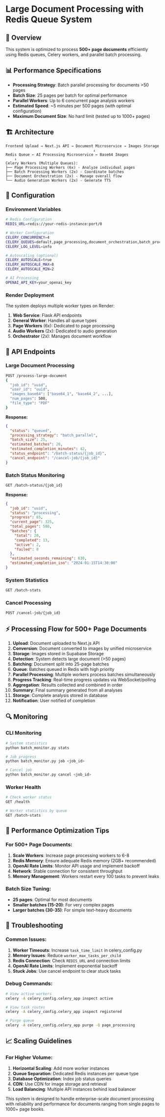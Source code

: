 # Large Document Processing with Redis Queue System

## 🚀 Overview

This system is optimized to process **500+ page documents** efficiently using Redis queues, Celery workers, and parallel batch processing.

## 📊 Performance Specifications

- **Processing Strategy**: Batch parallel processing for documents >50 pages
- **Batch Size**: 25 pages per batch for optimal performance
- **Parallel Workers**: Up to 6 concurrent page analysis workers
- **Estimated Speed**: ~5 minutes per 500 pages (with optimal configuration)
- **Maximum Document Size**: No hard limit (tested up to 1000+ pages)

## 🏗️ Architecture

```
Frontend Upload → Next.js API → Document Microservice → Images Storage
                                        ↓
Redis Queue ← AI Processing Microservice ← Base64 Images
    ↓
Celery Workers (Multiple Queues):
├── Page Processing Workers (6x) - Analyze individual pages
├── Batch Processing Workers (2x) - Coordinate batches  
├── Document Orchestration (2x) - Manage overall flow
└── Audio Generation Workers (2x) - Generate TTS
```

## 🔧 Configuration

### Environment Variables

```bash
# Redis Configuration
REDIS_URL=redis://your-redis-instance:port/0

# Worker Configuration
CELERY_CONCURRENCY=4
CELERY_QUEUES=default,page_processing,document_orchestration,batch_processing,audio_generation
CELERY_LOG_LEVEL=info

# Autoscaling (optional)
CELERY_AUTOSCALE=true
CELERY_AUTOSCALE_MAX=8
CELERY_AUTOSCALE_MIN=2

# AI Processing
OPENAI_API_KEY=your_openai_key
```

### Render Deployment

The system deploys multiple worker types on Render:

1. **Web Service**: Flask API endpoints
2. **General Worker**: Handles all queue types
3. **Page Workers** (6x): Dedicated to page processing
4. **Audio Workers** (2x): Dedicated to audio generation
5. **Orchestrator** (2x): Manages document workflow

## 📡 API Endpoints

### Large Document Processing
```bash
POST /process-large-document
{
  "job_id": "uuid",
  "user_id": "uuid", 
  "images_base64": ["base64_1", "base64_2", ...],
  "num_pages": 500,
  "file_type": "PDF"
}
```

**Response:**
```json
{
  "status": "queued",
  "processing_strategy": "batch_parallel",
  "batch_size": 25,
  "estimated_batches": 20,
  "estimated_completion_minutes": 42,
  "status_endpoint": "/batch-status/{job_id}",
  "cancel_endpoint": "/cancel-job/{job_id}"
}
```

### Batch Status Monitoring
```bash
GET /batch-status/{job_id}
```

**Response:**
```json
{
  "job_id": "uuid",
  "status": "processing",
  "progress": 65,
  "current_page": 325,
  "total_pages": 500,
  "batches": {
    "total": 20,
    "completed": 13,
    "active": 2,
    "failed": 0
  },
  "estimated_seconds_remaining": 630,
  "estimated_completion_iso": "2024-01-15T14:30:00"
}
```

### System Statistics
```bash
GET /batch-stats
```

### Cancel Processing
```bash
POST /cancel-job/{job_id}
```

## ⚡ Processing Flow for 500+ Page Documents

1. **Upload**: Document uploaded to Next.js API
2. **Conversion**: Document converted to images by unified microservice
3. **Storage**: Images stored in Supabase Storage
4. **Detection**: System detects large document (>50 pages)
5. **Batching**: Document split into 25-page batches
6. **Queue**: Batches queued in Redis with high priority
7. **Parallel Processing**: Multiple workers process batches simultaneously
8. **Progress Tracking**: Real-time progress updates via WebSocket/polling
9. **Aggregation**: Results collected and combined in order
10. **Summary**: Final summary generated from all analyses
11. **Storage**: Complete analysis stored in database
12. **Notification**: User notified of completion

## 🔍 Monitoring

### CLI Monitoring
```bash
# System statistics
python batch_monitor.py stats

# Job progress  
python batch_monitor.py job <job_id>

# Cancel job
python batch_monitor.py cancel <job_id>
```

### Worker Health
```bash
# Check worker status
GET /health

# Worker statistics by queue
GET /batch-stats
```

## 🎯 Performance Optimization Tips

### For 500+ Page Documents:

1. **Scale Workers**: Increase page processing workers to 6-8
2. **Redis Memory**: Ensure adequate Redis memory (2GB+ recommended)
3. **OpenAI Rate Limits**: Monitor API usage and implement backoff
4. **Network**: Stable connection for consistent throughput
5. **Memory Management**: Workers restart every 100 tasks to prevent leaks

### Batch Size Tuning:
- **25 pages**: Optimal for most documents
- **Smaller batches (15-20)**: For very complex pages
- **Larger batches (30-35)**: For simple text-heavy documents

## 🔧 Troubleshooting

### Common Issues:

1. **Worker Timeouts**: Increase `task_time_limit` in celery_config.py
2. **Memory Issues**: Reduce `worker_max_tasks_per_child` 
3. **Redis Connection**: Check `REDIS_URL` and connection limits
4. **OpenAI Rate Limits**: Implement exponential backoff
5. **Stuck Jobs**: Use cancel endpoint to clear stuck tasks

### Debug Commands:
```bash
# View active workers
celery -A celery_config.celery_app inspect active

# View task routes
celery -A celery_config.celery_app inspect registered

# Purge queue
celery -A celery_config.celery_app purge -Q page_processing
```

## 📈 Scaling Guidelines

### For Higher Volume:

1. **Horizontal Scaling**: Add more worker instances
2. **Queue Separation**: Dedicated Redis instances per queue type  
3. **Database Optimization**: Index job status queries
4. **CDN**: Use CDN for image storage and retrieval
5. **Load Balancing**: Multiple API instances behind load balancer

This system is designed to handle enterprise-scale document processing with reliability and performance for documents ranging from single pages to 1000+ page books.

